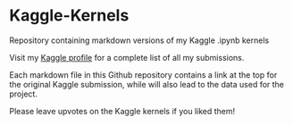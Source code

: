 # Kaggle-Kernels
Repository containing markdown versions of my Kaggle .ipynb kernels

Visit my [Kaggle profile](http://kaggle.com/khushipathak) for a complete list of all my submissions.

Each markdown file in this Github repository contains a link at the top for the original Kaggle submission, while will also lead to the data used for the project.

Please leave upvotes on the Kaggle kernels if you liked them!

